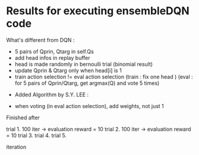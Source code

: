 # Results for executing ensembleDQN code

What's different from DQN :
- 5 pairs of Qprin, Qtarg in self.Qs
- add head infos in replay buffer
- head is made randomly in bernoulli trial (binomial result)
- update Qprin & Qtarg only when head[i] is 1
- train action selection != eval action selection
    (train : fix one head )
    (eval : for 5 pairs of Qprin/Qtarg, get argmax(Q) and vote 5 times)

* Added Algorithm by S.Y. LEE :
- when voting (in eval action selection), add weights, not just 1




Finished after

trial 1. 100 iter -> evaluation reward = 10
trial 2. 100 iter -> evaluation reward = 10
trial 3. 
trial 4. 
trial 5.

iteration
